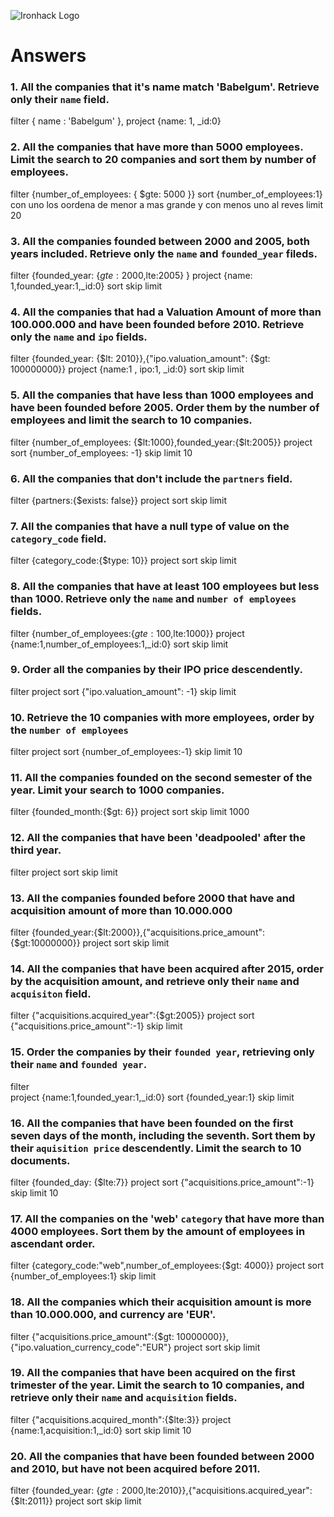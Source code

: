 ![Ironhack Logo](https://i.imgur.com/1QgrNNw.png)

# Answers

### 1. All the companies that it's name match 'Babelgum'. Retrieve only their `name` field.

filter { name : 'Babelgum' },
project {name: 1, _id:0}

<!-- Your Code Goes Here -->

### 2. All the companies that have more than 5000 employees. Limit the search to 20 companies and sort them by **number of employees**.

filter {number_of_employees: { $gte: 5000 }}
sort {number_of_employees:1} con uno los oordena de menor a mas grande y con menos uno al reves
limit 20

<!-- Your Code Goes Here -->

### 3. All the companies founded between 2000 and 2005, both years included. Retrieve only the `name` and `founded_year` fileds.

filter {founded_year: {$gte: 2000 ,$lte:2005} }
project {name: 1,founded_year:1,_id:0}
sort
skip 
limit


### 4. All the companies that had a Valuation Amount of more than 100.000.000 and have been founded before 2010. Retrieve only the `name` and `ipo` fields.

filter   {founded_year: {$lt: 2010}},{"ipo.valuation_amount": {$gt: 100000000}}
project    {name:1 , ipo:1, _id:0}
sort
skip 
limit

<!-- Your Code Goes Here -->

### 5. All the companies that have less than 1000 employees and have been founded before 2005. Order them by the number of employees and limit the search to 10 companies.

filter  {number_of_employees: {$lt:1000},founded_year:{$lt:2005}}
project 
sort {number_of_employees: -1}
skip 
limit   10

<!-- Your Code Goes Here -->

### 6. All the companies that don't include the `partners` field.

filter    {partners:{$exists: false}}
project 
sort
skip 
limit

<!-- Your Code Goes Here -->

### 7. All the companies that have a null type of value on the `category_code` field.

filter {category_code:{$type: 10}}
project 
sort
skip 
limit
<!-- Your Code Goes Here -->

### 8. All the companies that have at least 100 employees but less than 1000. Retrieve only the `name` and `number of employees` fields.

filter   {number_of_employees:{$gte: 100,$lte:1000}}
project  {name:1,number_of_employees:1,_id:0}
sort
skip 
limit

<!-- Your Code Goes Here -->

### 9. Order all the companies by their IPO price descendently.


filter 
project 
sort   {"ipo.valuation_amount": -1}
skip 
limit
<!-- Your Code Goes Here -->

### 10. Retrieve the 10 companies with more employees, order by the `number of employees`

filter 
project 
sort  {number_of_employees:-1}
skip 
limit 10

<!-- Your Code Goes Here -->

### 11. All the companies founded on the second semester of the year. Limit your search to 1000 companies.

filter {founded_month:{$gt: 6}}
project 
sort
skip 
limit  1000
<!-- Your Code Goes Here -->

### 12. All the companies that have been 'deadpooled' after the third year.


filter 
project 
sort
skip 
limit
<!-- Your Code Goes Here -->

### 13. All the companies founded before 2000 that have and acquisition amount of more than 10.000.000

filter  {founded_year:{$lt:2000}},{"acquisitions.price_amount":{$gt:10000000}}
project 
sort
skip 
limit
<!-- Your Code Goes Here -->

### 14. All the companies that have been acquired after 2015, order by the acquisition amount, and retrieve only their `name` and `acquisiton` field.

filter {"acquisitions.acquired_year":{$gt:2005}}
project 
sort      {"acquisitions.price_amount":-1}
skip 
limit
<!-- Your Code Goes Here -->

### 15. Order the companies by their `founded year`, retrieving only their `name` and `founded year`.

filter  
project   {name:1,founded_year:1,_id:0}
sort  {founded_year:1}
skip 
limit
<!-- Your Code Goes Here -->

### 16. All the companies that have been founded on the first seven days of the month, including the seventh. Sort them by their `aquisition price` descendently. Limit the search to 10 documents.

filter   {founded_day: {$lte:7}}
project 
sort   {"acquisitions.price_amount":-1}
skip 
limit 10
<!-- Your Code Goes Here -->

### 17. All the companies on the 'web' `category` that have more than 4000 employees. Sort them by the amount of employees in ascendant order.

filter {category_code:"web",number_of_employees:{$gt: 4000}}
project 
sort {number_of_employees:1}
skip 
limit
<!-- Your Code Goes Here -->

### 18. All the companies which their acquisition amount is more than 10.000.000, and currency are 'EUR'.

filter {"acquisitions.price_amount":{$gt: 10000000}},{"ipo.valuation_currency_code":"EUR"}
project 
sort
skip 
limit
<!-- Your Code Goes Here -->

### 19. All the companies that have been acquired on the first trimester of the year. Limit the search to 10 companies, and retrieve only their `name` and `acquisition` fields.

filter   {"acquisitions.acquired_month":{$lte:3}}
project  {name:1,acquisition:1,_id:0}
sort
skip 
limit 10
<!-- Your Code Goes Here -->

### 20. All the companies that have been founded between 2000 and 2010, but have not been acquired before 2011.

filter   {founded_year: {$gte:2000,$lte:2010}},{"acquisitions.acquired_year":{$lt:2011}}
project 
sort
skip 
limit
<!-- Your Code Goes Here -->
